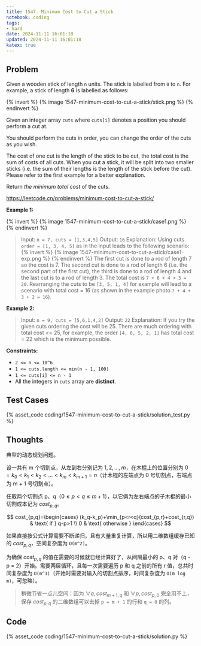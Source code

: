 ```yaml
---
title: 1547. Minimum Cost to Cut a Stick
notebook: coding
tags:
- hard
date: 2024-11-11 16:01:18
updated: 2024-11-11 16:01:18
katex: true
---
```

## Problem

Given a wooden stick of length `n` units. The stick is labelled from `0` to `n`. For example, a stick of length **6** is labelled as follows:

{% invert %}
{% image 1547-minimum-cost-to-cut-a-stick/stick.png %}
{% endinvert %}

Given an integer array `cuts` where `cuts[i]` denotes a position you should perform a cut at.

You should perform the cuts in order, you can change the order of the cuts as you wish.

The cost of one cut is the length of the stick to be cut, the total cost is the sum of costs of all cuts. When you cut a stick, it will be split into two smaller sticks (i.e. the sum of their lengths is the length of the stick before the cut). Please refer to the first example for a better explanation.

Return _the minimum total cost_ of the cuts.

<https://leetcode.cn/problems/minimum-cost-to-cut-a-stick/>

**Example 1:**

{% invert %}
{% image 1547-minimum-cost-to-cut-a-stick/case1.png %}
{% endinvert %}

> Input: `n = 7, cuts = [1,3,4,5]`
> Output: `16`
> Explanation: Using cuts `order = [1, 3, 4, 5]` as in the input leads to the following scenario:
> {% invert %}
{% image 1547-minimum-cost-to-cut-a-stick/case1-exp.png %}
{% endinvert %}
> The first cut is done to a rod of length 7 so the cost is 7. The second cut is done to a rod of length 6 (i.e. the second part of the first cut), the third is done to a rod of length 4 and the last cut is to a rod of length 3. The total cost is `7 + 6 + 4 + 3 = 20`.
> Rearranging the cuts to be `[3, 5, 1, 4]` for example will lead to a scenario with total cost = 16 (as shown in the example photo `7 + 4 + 3 + 2 = 16`).

**Example 2:**

> Input: `n = 9, cuts = [5,6,1,4,2]`
> Output: `22`
> Explanation: If you try the given cuts ordering the cost will be 25.
> There are much ordering with total cost <= 25, for example, the order `[4, 6, 5, 2, 1]` has total cost = 22 which is the minimum possible.

**Constraints:**

- `2 <= n <= 10^6`
- `1 <= cuts.length <= min(n - 1, 100)`
- `1 <= cuts[i] <= n - 1`
- All the integers in `cuts` array are **distinct**.

## Test Cases

{% asset_code coding/1547-minimum-cost-to-cut-a-stick/solution_test.py %}

## Thoughts

典型的动态规划问题。

设一共有 m 个切割点，从左到右分别记为 $1,2,\dots,m$，在木棍上的位置分别为 $0=k_0<k_1<k_2<\dots<k_m<k_{m+1}=n$（计木棍的左端点为 0 号切割点，右端点为 m + 1 号切割点）。

任取两个切割点 p、q（$0\le p<q\le m+1$），以它俩为左右端点的子木棍的最小切割成本记为 $cost_{p,q}$。

$$
cost_{p,q}=\begin{cases}
(k_q-k_p)+\min_{p<r<q}(cost_{p,r}+cost_{r,q}) & \text{ if } q-p>1 \\
0 & \text{ otherwise }
\end{cases}
$$

如果直接按公式计算需要不断递归，且有大量重复计算，所以用二维数组缓存已知的 $cost_{p,q}$，空间复杂度为 `O(m^2)`。

为确保 $cost_{p,q}$ 的值在需要的时候就已经计算好了，从间隔最小的 p、q 对（q - p = 2）开始。需要两层循环，且每一次需要遍历 p 和 q 之前的所有 r 值，总共时间复杂度为 `O(m^3)`（开始时需要对输入的切割点排序，时间复杂度为 `O(m log m)`，可忽略）。

> 稍微节省一点儿空间：因为 $\forall q,cost_{m+1,q}$ 和 $\forall p,cost_{p,0}$ 完全用不上，保存 $cost_{p,q}$ 的二维数组可以去掉 `p = m + 1` 的行和 `q = 0` 的列。

## Code

{% asset_code coding/1547-minimum-cost-to-cut-a-stick/solution.py %}
